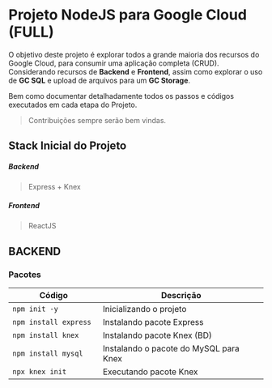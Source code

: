 # Projeto NodeJS para Google Cloud (FULL)

O objetivo deste projeto é explorar todos a grande maioria dos recursos do Google Cloud, para consumir uma aplicação completa (CRUD). Considerando recursos de **Backend** e **Frontend**, assim como explorar o uso de **GC SQL** e upload de arquivos para um **GC Storage**.

Bem como documentar detalhadamente todos os passos e códigos executados em cada etapa do Projeto.

> Contribuições sempre serão bem vindas.

## Stack Inicial do Projeto
##### Backend
> Express + Knex

##### Frontend
> ReactJS

## BACKEND
### Pacotes
| Código                    | Descrição                                    |
|---------------------------|----------------------------------------------|
|```npm init -y ```         | Inicializando o projeto                      |
|```npm install express ``` | Instalando pacote Express                    |
|```npm install knex ```    | Instalando pacote Knex (BD)                  |
|```npm install mysql ```   | Instalando o pacote do MySQL para Knex       |
|```npx knex init ```       | Executando pacote Knex                       |
